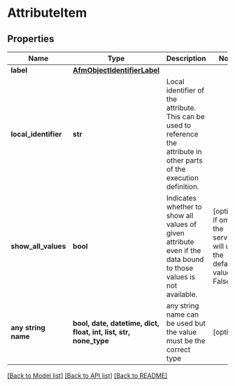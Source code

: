 # AttributeItem


## Properties
Name | Type | Description | Notes
------------ | ------------- | ------------- | -------------
**label** | [**AfmObjectIdentifierLabel**](AfmObjectIdentifierLabel.md) |  | 
**local_identifier** | **str** | Local identifier of the attribute. This can be used to reference the attribute in other parts of the execution definition. | 
**show_all_values** | **bool** | Indicates whether to show all values of given attribute even if the data bound to those values is not available. | [optional]  if omitted the server will use the default value of False
**any string name** | **bool, date, datetime, dict, float, int, list, str, none_type** | any string name can be used but the value must be the correct type | [optional]

[[Back to Model list]](../README.md#documentation-for-models) [[Back to API list]](../README.md#documentation-for-api-endpoints) [[Back to README]](../README.md)



